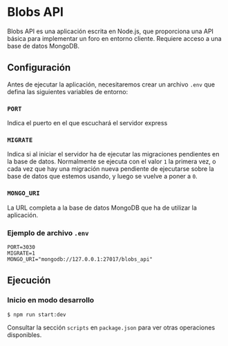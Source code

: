 # Blobs API

Blobs API es una aplicación escrita en Node.js, que proporciona una API básica para implementar un foro en entorno cliente.
Requiere acceso a una base de datos MongoDB.

## Configuración

Antes de ejecutar la aplicación, necesitaremos crear un archivo `.env` que defina las siguientes variables de entorno:

### `PORT`
Indica el puerto en el que escuchará el servidor express

### `MIGRATE`
Indica si al iniciar el servidor ha de ejecutar las migraciones pendientes en la base de datos.
Normalmente se ejecuta con el valor `1` la primera vez, o cada vez que hay una migración
nueva pendiente de ejecutarse sobre la base de datos que estemos usando, y luego se vuelve
a poner a `0`.

### `MONGO_URI`
La URL completa a la base de datos MongoDB que ha de utilizar la aplicación.

### Ejemplo de archivo `.env`
```
PORT=3030
MIGRATE=1
MONGO_URI="mongodb://127.0.0.1:27017/blobs_api"
```

## Ejecución

### Inicio en modo desarrollo

`$ npm run start:dev`

Consultar la sección `scripts` en `package.json` para ver otras operaciones disponibles.
